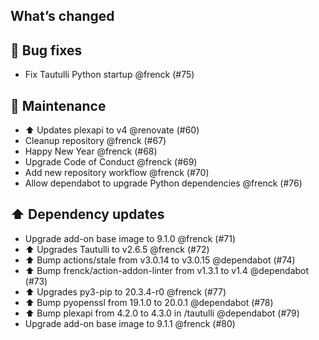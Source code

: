 ## What’s changed

## 🐛 Bug fixes

- Fix Tautulli Python startup @frenck (#75)

## 🧰 Maintenance

- ⬆ Updates plexapi to v4 @renovate (#60)
- Cleanup repository @frenck (#67)
- Happy New Year @frenck (#68)
- Upgrade Code of Conduct @frenck (#69)
- Add new repository workflow @frenck (#70)
- Allow dependabot to upgrade Python dependencies @frenck (#76)

## ⬆️ Dependency updates

- Upgrade add-on base image to 9.1.0 @frenck (#71)
- ⬆ Upgrades Tautulli to v2.6.5 @frenck (#72)
- ⬆️ Bump actions/stale from v3.0.14 to v3.0.15 @dependabot (#74)
- ⬆️ Bump frenck/action-addon-linter from v1.3.1 to v1.4 @dependabot (#73)
- ⬆ Upgrades py3-pip to 20.3.4-r0 @frenck (#77)
- ⬆️ Bump pyopenssl from 19.1.0 to 20.0.1 @dependabot (#78)
- ⬆️ Bump plexapi from 4.2.0 to 4.3.0 in /tautulli @dependabot (#79)
- Upgrade add-on base image to 9.1.1 @frenck (#80)
